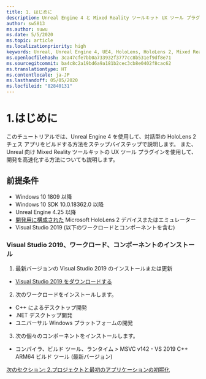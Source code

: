 ```yaml
---
title: 1. はじめに
description: Unreal Engine 4 と Mixed Reality ツールキット UX ツール プラグインを使用して簡単なチェス アプリをビルドするためのチュートリアルのパート 1
author: sw5813
ms.author: suwu
ms.date: 5/5/2020
ms.topic: article
ms.localizationpriority: high
keywords: Unreal, Unreal Engine 4, UE4, HoloLens, HoloLens 2, Mixed Reality, チュートリアル, 入門, mrtk, uxt, UX ツール, ドキュメント
ms.openlocfilehash: 3ca47cfe7bb0a733932f3777cc8b531ef9df8e71
ms.sourcegitcommit: ba4c8c2a19bd6a9a181b2cec3cb8e0402f8cac62
ms.translationtype: HT
ms.contentlocale: ja-JP
ms.lasthandoff: 05/05/2020
ms.locfileid: "82840131"
---
```

# <a name="1-getting-started"></a>1.はじめに

このチュートリアルでは、Unreal Engine 4 を使用して、対話型の HoloLens 2 チェス アプリをビルドする方法をステップバイステップで説明します。 また、Unreal 向け Mixed Reality ツールキットの UX ツール プラグインを使用して、開発を高速化する方法についても説明します。 

## <a name="prerequisites"></a>前提条件

* Windows 10 1809 以降
* Windows 10 SDK 10.0.18362.0 以降
* Unreal Engine 4.25 以降
* [開発用に構成された](using-visual-studio.md#enabling-developer-mode) Microsoft HoloLens 2 デバイスまたはエミュレーター
* Visual Studio 2019 (以下のワークロードとコンポーネントを含む)

### <a name="installing-visual-studio-2019-workloads-and-components"></a>Visual Studio 2019、ワークロード、コンポーネントのインストール
1. 最新バージョンの Visual Studio 2019 のインストールまたは更新
* [Visual Studio 2019 をダウンロードする](https://visualstudio.microsoft.com/downloads/)
2. 次のワークロードをインストールします。
* C++ によるデスクトップ開発
* .NET デスクトップ開発
* ユニバーサル Windows プラットフォームの開発
3. 次の個々のコンポーネントをインストールします。
* コンパイラ、ビルド ツール、ランタイム > MSVC v142 - VS 2019 C++ ARM64 ビルド ツール (最新バージョン)

[次のセクション: 2.プロジェクトと最初のアプリケーションの初期化](unreal-uxt-ch2.md)